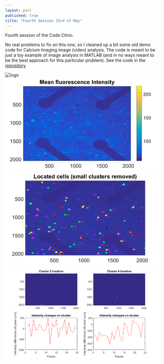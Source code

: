 ```yaml
---
layout: post
published: true
title: "Fourth Session 23rd of May"
---
```

Fourth session of the Code Clinic.

No real problems to fix on this one, so I cleaned up a bit some old demo code for Calcium Imaging image (video) analysis. The code is meant to be just a toy example of image analysis in MATLAB (and in no ways meant to be the best approach for this particular problem). See the code in the [repository](https://github.com/Leo-GG/CodeClinicCABHC/blob/master/Examples/2019-05-23/)

![](https://proxy.duckduckgo.com/iu/?u=https%3A%2F%2Fmedia1.allnumis.com%2F79%2F2-rand-2009_79_904753689c793bf87L.jpg "logo")
![](/Examples/2019-05-23/meanInt.png "Mean Intensities")
![](/Examples/2019-05-23/located_cells.png "Located cells")
![](/Examples/2019-05-23/cl_sample.png "Sample cluster data")
